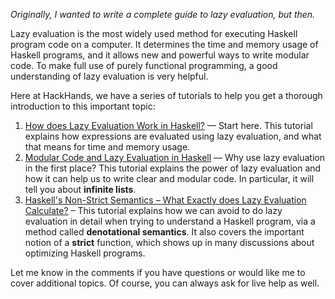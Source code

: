 _Originally, I wanted to write a complete guide to lazy evaluation, but then._

Lazy evaluation is the most widely used method for executing Haskell program code on a computer. It determines the time and memory usage of Haskell programs, and it allows new and powerful ways to write modular code. To make full use of purely functional programming, a good understanding of lazy evaluation is very helpful.

Here at HackHands, we have a series of tutorials to help you get a thorough introduction to this important topic:

1. [How does Lazy Evaluation Work in Haskell?](https://hackhands.com/lazy-evaluation-works-haskell/ "How Lazy Evaluation Works in Haskell") — Start here. This tutorial explains how expressions are evaluated using lazy evaluation, and what that means for time and memory usage.
2. [Modular Code and Lazy Evaluation in Haskell](https://hackhands.com/modular-code-lazy-evaluation-haskell/ "Modular Code and Lazy Evaluation in Haskell") — Why use lazy evaluation in the first place? This tutorial explains the power of lazy evaluation and how it can help us to write clear and modular code. In particular, it will tell you about **infinite lists**.
3. [Haskell's Non-Strict Semantics – What Exactly does Lazy Evaluation Calculate?](https://hackhands.com/non-strict-semantics-haskell) – This tutorial explains how we can avoid to do lazy evaluation in detail when trying to understand a Haskell program, via a method called **denotational semantics**. It also covers the important notion of a **strict** function, which shows up in many discussions about optimizing Haskell programs.

Let me know in the comments if you have questions or would like me to cover additional topics. Of course, you can always ask for live help as well.

